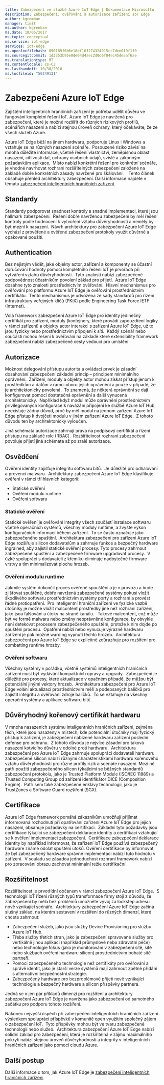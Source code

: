 ```yaml
---
title: Zabezpečení ve službě Azure IoT Edge | Dokumentace Microsoftu
description: Zabezpečení, ověřování a autorizace zařízení IoT Edge
author: kgremban
manager: timlt
ms.author: kgremban
ms.date: 10/05/2017
ms.topic: conceptual
ms.service: iot-edge
services: iot-edge
ms.openlocfilehash: 890189f6b6e18ef10f274324915cc7dee019f1f0
ms.sourcegitcommit: 1d3353b95e0de04d4aec2d0d6f84ec45deaaf6ae
ms.translationtype: MT
ms.contentlocale: cs-CZ
ms.lasthandoff: 10/30/2018
ms.locfileid: "50249131"
---
```

# <a name="securing-azure-iot-edge"></a>Zabezpečení Azure IoT Edge

Zajištění inteligentních hraničních zařízení je potřeba udělit důvěru ve fungování kompletní řešení IoT. Azure IoT Edge je navržená pro zabezpečení, které je možné rozšířit do různých rizikových profilů, scénářích nasazení a nabízí stejnou úroveň ochrany, který očekáváte, že ze všech služeb Azure.

Azure IoT Edge běží na jiném hardwaru, podporuje Linux i Windows a vztahuje se na různých nasazení scénáře.  Posouzené riziko závisí na mnoha důležité informace, včetně řešení vlastnictví, zeměpisnou oblast nasazení, citlivosti dat, ochrany osobních údajů, svislé a zákonným požadavkům aplikace.  Místo nabízí konkrétní řešení pro konkrétní scénáře, je vhodné navrhovat rozhraní rozšiřitelných zabezpečení založené na základě dobře konkrétních zásady navržené pro škálování. 
 
Tento článek obsahuje přehled architektury zabezpečení. Další informace najdete v tématu [zabezpečení inteligentních hraničních zařízení](https://azure.microsoft.com/blog/securing-the-intelligent-edge/).

## <a name="standards"></a>Standardy

Standardy podporovat snadnost kontroly a snadné implementaci, které jsou hallmark zabezpečení.  Řešení dobře navrženou zabezpečení by měl řešení kontroly podle hodnocení k vytvoření vztahu důvěryhodnosti a neměly by být mezní k nasazení.  Návrh architektury pro zabezpečení Azure IoT Edge vychází z prověřené a ověřené zabezpečení protokoly využít důvěrně a opakované použití. 

## <a name="authentication"></a>Authentication

Bez nejistým vědět, jaké objekty actor, zařízení a komponenty se účastní doručování hodnoty pomocí kompletního řešení IoT je prvořadá při vytváření vztahu důvěryhodnosti.  Tyto znalosti nabízí zabezpečené zodpovědnost účastníkům povolení základ pro přijetí.  Azure IoT Edge dosáhne tyto znalosti prostřednictvím ověřování.  Hlavní mechanismus pro ověřování pro platformu Azure IoT Edge je ověřování prostřednictvím certifikátu.  Tento mechanismus je odvozena ze sady standardů pro řízení infrastruktury veřejných klíčů (PKiX) podle Engineering Task Force IETF (Internet).     

Volá framework zabezpečení Azure IoT Edge pro identity jedinečný certifikát pro zařízení, moduly (kontejnery, které provádí zapouzdření logiky v rámci zařízení) a objekty actor interakci s zařízení Azure IoT Edge, už to jsou fyzicky nebo prostřednictvím připojení k síti.  Každý scénář nebo součásti mohou řešení k ověřování na základě které extensibility framework zabezpečení nabízí zabezpečené cesty vedoucí pro umístění. 

## <a name="authorization"></a>Autorizace

Možnost delegování přístupu autorita a ovládací prvek je zásadní dosahování zabezpečení základní princip – principem minimálního oprávnění.  Zařízení, moduly a objekty actor mohou získat přístup jenom k prostředkům a datům v rámci oboru jejich oprávnění a pouze v případě, že je architektonicky povolená.  To znamená, že některá oprávnění se dají konfigurovat pomocí dostatečná oprávnění a další vynucená architektonicky.  Například když modul může oprávnění prostřednictvím privilegovaných konfigurace k navázání připojení ke službě Azure IoT Hub, neexistuje žádný důvod, proč by měl modul na jednom zařízení Azure IoT Edge přístup k dvojčeti modulu v jiném zařízení Azure IoT Edge.  Z tohoto důvodu ten by architektonicky vyloučen. 

Jiná schémata autorizace zahrnují práva na podpisový certifikát a řízení přístupu na základě role (RBAC).  Rozšiřitelnost rozhraní zabezpečení povoluje přijetí jiná schémata až po zralé autorizace. 

## <a name="attestation"></a>Osvědčení

Ověření identity zajišťuje integritu softwaru bitů.  Je důležité pro odhalování a prevenci malwaru.  Architektury zabezpečení Azure IoT Edge klasifikuje ověření v rámci tří hlavních kategorií:

* Statické ověření
* Ověření modulu runtime
* Ověření softwaru

### <a name="static-attestation"></a>Statické ověření

Statické ověření je ověřování integrity všech součástí instalace softwaru včetně operačních systémů, všechny moduly runtime, a zvyšte výkon konfiguračních informací během zařízení.  To se často označuje jako zabezpečeného spuštění.  Architektura zabezpečení pro zařízení Azure IoT Edge rozšiřuje silicon dodavatelům a zahrnuje funkce a bezpečný hardware ingrained, aby zajistil statické ověření procesy. Tyto procesy zahrnout zabezpečené spuštění a zabezpečené firmware upgradovat procesy.  V úzké spolupráci s dodavateli z křemíku eliminuje nadbytečné firmware vrstvy a tím minimalizovat plochu hrozeb. 

### <a name="runtime-attestation"></a>Ověření modulu runtime

Jakmile systém dokončil proces ověřené spouštění a je v provozu a bude zjišťovat spuštěné, dobře navržená zabezpečené systémy pokusí vložit škodlivého softwaru prostřednictvím systémy porty a rozhraní a provést řádné protiopatření.  Pro inteligentní hraniční zařízení ve fyzické vazbě útočníky je možné vložit malcontent prostředky jiné než rozhraní zařízení, jako jsou falšování a útoky na straně kanálu.   Takové malcontent, což může být ve formě malwaru nebo změny neoprávněné konfigurace, by obvykle není detekovat procesem zabezpečeného spuštění, protože k nim dojde po spuštění procesu.  Opatření nabízí nebo vynucuje výrazně hardwaru zařízení je pak možné warding vypnutí těchto hrozeb.  Architektura zabezpečení pro Azure IoT Edge se explicitně zdůrazňuje pro rozšíření pro combatting runtime hrozby.     

### <a name="software-attestation"></a>Ověření softwaru

Všechny systémy v pořádku, včetně systémů inteligentních hraničních zařízení musí být vydávání kompaktních opravy a upgrady.  Zabezpečení je důležité pro procesy, které aktualizace v opačném případě, že můžou být potenciální jinými vektory hrozeb.  Architektura zabezpečení pro Azure IoT Edge volání aktualizací prostřednictvím měří a podepsaných balíčků pro zajistit integritu a ověřování zdroje balíčků.  To se vztahuje na všechny operační systémy a aplikace softwaru bitů. 

## <a name="hardware-root-of-trust"></a>Důvěryhodný kořenový certifikát hardwaru

V mnoha nasazeních systému inteligentních hraničních zařízení, zejména těch, které jsou nasazeny v místech, kde potenciální útočníky mají fyzický přístup k zařízení, je zabezpečení nabízené hardwaru zařízení poslední defense pro ochranu.  Z tohoto důvodu je nejvíce zásadní pro taková nasazení kotvícího důvěru v odolné proti hardwaru.  Architektura zabezpečení pro Azure IoT Edge zahrnuje spolupráci dodavateli hardwaru zabezpečené silicon nabízí různými charakteristikami hardwaru kořenového vztahu důvěryhodnosti pro různé profily rizik a scénáře nasazení. Mezi ně patří použití zabezpečeného silicon týkajícími se běžných standardů zabezpečení protokolu, jako je Trusted Platform Module (ISO/IEC 11889) a Trusted Computing Group od zařízení identifikátor DICE (Composition Engine).  Patří sem také zabezpečené enklávy technologií, jako je TrustZones a Software Guard rozšíření (SGX). 

## <a name="certification"></a>Certifikace

Azure IoT Edge framework pomáhá zákazníkům umožňují přijímat informovaná rozhodnutí při opatřování zařízení Azure IoT Edge pro jejich nasazení, obsahuje požadavky na certifikaci.  Základní tyto požadavky jsou certifikace týkající se zabezpečení deklarace identity a certifikací vztahující se k ověření implementaci zabezpečení.  Certifikace zabezpečení deklarace identity by například informovat, že zařízení IoT Edge používá zabezpečený hardware známé odolat spuštění útoků. Ověření certifikace by informovat, že byl zabezpečený hardware správné implementaci nabízí tuto hodnotu v zařízení.  V souladu se zásadou jednoduchost rozhraní framework nabízí pro zpracování obrazu zachovat minimální režie certifikační.   

## <a name="extensibility"></a>Rozšiřitelnost

Rozšiřitelnost je prvotřídní občanem v rámci zabezpečení Azure IoT Edge.  S technologií IoT řízení různých typů transformace firmy stojí z důvodu, že zabezpečení by měla bez problémů umožněte vývoj za lockstep adresu nově vznikající scénáře.  Architektury zabezpečení Azure IoT Edge začíná slušný základ, na kterém sestavení v rozšíření do různých dimenzí, které chcete zahrnout: 

* Zabezpečení služeb, jako jsou služby Device Provisioning pro službu Azure IoT Hub.
* Třeba služby třetích stran, jako je zabezpečení spravované služby pro vertikálně jinou aplikaci (například průmyslové nebo zdravotní péče) nebo technologie fokus (jako je monitorování v zabezpečení sítě, sítě nebo službách ověření hardwaru silicon) prostřednictvím bohaté sítě partneři.
* Pomocí zabezpečeného technologie než certifikáty pro ověřování a správě identit, jako je starší verze systémů mají zahrnout zpětné přidání s alternativní bezpečnostní strategie.
* Zabezpečený hardware pro bezproblémové přijetí nově vznikající technologie a bezpečný hardware a silicon příspěvky partnera.

Jedná se o jen pár příkladů dimenzí pro rozšíření a architektury zabezpečení Azure IoT Edge je navržena jako zabezpečení od samotného začátku pro podporu tohoto rozšíření. 

Nakonec nejvyšší úspěch při zabezpečení inteligentních hraničních zařízení výsledkem spolupráci příspěvků v komunitě open využitím společný zájem o zabezpečení IoT.  Tyto příspěvky mohou být ve tvaru zabezpečené technologií nebo služeb.  Architektura zabezpečení Azure IoT Edge nabízí solidní základ pro zabezpečení, která je rozšiřitelná v zájmu maximálního pokrytí nabízí stejnou úroveň důvěryhodnosti a integrity v inteligentních hraničních zařízení jako pomocí cloudu Azure.  

## <a name="next-steps"></a>Další postup

Další informace o tom, jak Azure IoT Edge je [zabezpečení inteligentních hraničních zařízení](https://azure.microsoft.com/blog/securing-the-intelligent-edge/).
